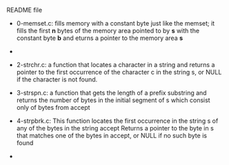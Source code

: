 README file
* 0-memset.c: fills memory with a constant byte just like the memset; it fills the first **n** bytes of the memory area pointed to by **s** with the constant byte **b** and eturns a pointer to the memory area **s**
*
* 2-strchr.c: a function that locates a character in a string and returns a pointer to the first occurrence of the character c in the string s, or NULL if the character is not found.
* 3-strspn.c: a function that gets the length of a prefix substring and returns the number of bytes in the initial segment of s which consist only of bytes from accept
* 4-strpbrk.c: This  function locates the first occurrence in the string s of any of the bytes in the string accept
Returns a pointer to the byte in s that matches one of the bytes in accept, or NULL if no such byte is found

* 
